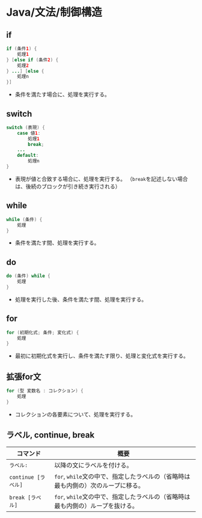 # Java/文法/制御構造

## if

```java
if (条件1) {
    処理1
} [else if (条件2) {
    処理2
} ...] [else {
    処理n
}]
```

- 条件を満たす場合に、処理を実行する。

## switch

```java
switch (表現) {
    case 値1:
        処理1
        break;
    ...
    default:
        処理n
}
```

- 表現が値と合致する場合に、処理を実行する。
  （`break`を記述しない場合は、後続のブロックが引き続き実行される）

## while

```java
while (条件) {
    処理
}
```

- 条件を満たす間、処理を実行する。

## do

```java
do (条件) while {
    処理
}
```

- 処理を実行した後、条件を満たす間、処理を実行する。

## for

```java
for (初期化式; 条件; 変化式) {
    処理
}
```

- 最初に初期化式を実行し、条件を満たす限り、処理と変化式を実行する。

## 拡張for文

```java
for (型 変数名 : コレクション) {
    処理
}
```

- コレクションの各要素について、処理を実行する。

## ラベル, continue, break

| コマンド            | 概要                                                         |
| ------------------- | ------------------------------------------------------------ |
| `ラベル:`           | 以降の文にラベルを付ける。                                   |
| `continue [ラベル]` | `for`, `while`文の中で、指定したラベルの（省略時は最も内側の）次のループに移る。 |
| `break [ラベル]`    | `for`, `while`文の中で、指定したラベルの（省略時は最も内側の）ループを抜ける。 |
